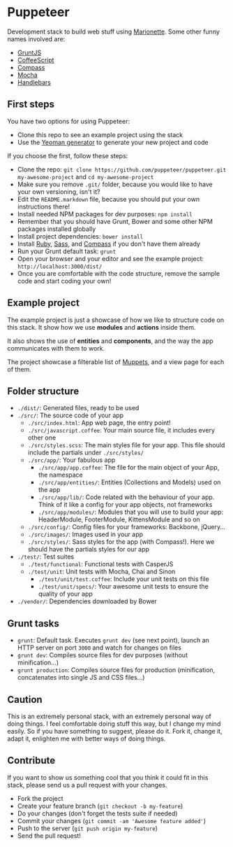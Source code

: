 # Puppeteer

Development stack to build web stuff using [Marionette](http://marionettejs.com
"Marionette.js – A scalable and composite application architecture for Backbone.js"). Some other funny names involved are:

* [GruntJS](http://gruntjs.com "Grunt: The Javascript Task Runner")
* [CoffeeScript](http://coffeescript.org)
* [Compass](http://compass-style.org "Compass: an open-source CSS Authoring Framework.")
* [Mocha](http://visionmedia.github.io/mocha/ "The fun, simple, flexible Javascript test framework")
* [Handlebars](http://handlebarsjs.com "Minimal Templating on Steroids")

## First steps

You have two options for using Puppeteer:

* Clone this repo to see an example project using the stack
* Use the [Yeoman generator](https://github.com/puppeteer/generator-puppeteer)
	to generate your new project and code

If you choose the first, follow these steps:

* Clone the repo: `git clone https://github.com/puppeteer/puppeteer.git
	my-awesome-project` and `cd my-awesome-project`
* Make sure you remove `.git/` folder, because you would like to have your own
	versioning, isn't it?
* Edit the `README.markdown` file, because you should put your own instructions
	there!
* Install needed NPM packages for dev purposes: `npm install`
* Remember that you should have Grunt, Bower and some other NPM packages
	installed globally
* Install project dependencies: `bower install`
* Install [Ruby](https://www.ruby-lang.org/en/downloads "Download Ruby"),
	[Sass](http://sass-lang.com/install "Sass: Install Sass"), and
	[Compass](http://compass-style.org/install "Install the Compass Stylesheet Authoring Framework")
	if you don't have them already
* Run your Grunt default task: `grunt`
* Open your browser and your editor and see the example project:
	`http://localhost:3000/dist/`
* Once you are comfortable with the code structure, remove the sample code and
	start coding your own!

## Example project

The example project is just a showcase of how we like to structure code on this
stack. It show how we use __modules__ and __actions__ inside them.

It also shows the use of __entities__ and __components__, and the way the app
communicates with them to work.

The project showcase a filterable list of
[Muppets](http://en.wikipedia.org/wiki/The_Muppets), and a view page for each
of them.

## Folder structure

* `./dist/`: Generated files, ready to be used
* `./src/`: The source code of your app
	* `./src/index.html`: App web page, the entry point!
	* `./src/javascript.coffee`: Your main source file, it includes every other
		one
	* `./src/styles.scss`: The main styles file for your app. This file should
		include the partials under `./src/styles/`
	* `./src/app/`: Your fabulous app
		* `./src/app/app.coffee`: The file for the main object of your App, the
			namespace
		* `./src/app/entities/`: Entities (Collections and Models) used on the app
		* `./src/app/lib/`: Code related with the behaviour of your app. Think of
			it like a config for your app objects, not frameworks
		* `./src/app/modules/`: Modules that you will use to build your app:
			HeaderModule, FooterModule, KittensModule and so on
	* `./src/config/`: Config files for your frameworks: Backbone, jQuery…
	* `./src/images/`: Images used in your app
	* `./src/styles/`: Sass styles for the app (with Compass!). Here we should
		have the partials styles for our app
* `./test/`: Test suites
	* `./test/functional`: Functional tests with CasperJS
	* `./test/unit`: Unit tests with Mocha, Chai and Sinon
		* `./test/unit/test.coffee`: Include your unit tests on this file
		* `./test/unit/specs/`: Your awesome unit tests to ensure the quality of
			your app
* `./vendor/`: Dependencies downloaded by Bower

## Grunt tasks

* `grunt`: Default task. Executes `grunt dev` (see next point), launch an HTTP server on port `3000` and watch for changes on files
* `grunt dev`: Compiles source files for dev purposes (without minification…)
* `grunt production`: Compiles source files for production (minification, concatenates into single JS and CSS files…)

## Caution

This is an extremely personal stack, with an extremely personal way of doing
things. I feel comfortable doing stuff this way, but I change my mind easily.
So if you have something to suggest, please do it. Fork it, change it, adapt
it, enlighten me with better ways of doing things.

## Contribute

If you want to show us something cool that you think it could fit in this
stack, please send us a pull request with your changes.

* Fork the project
* Create your feature branch (`git checkout -b my-feature`)
* Do your changes (don't forget the tests suite if needed)
* Commit your changes (`git commit -am 'Awesome feature added'`)
* Push to the server (`git push origin my-feature`)
* Send the pull request!
